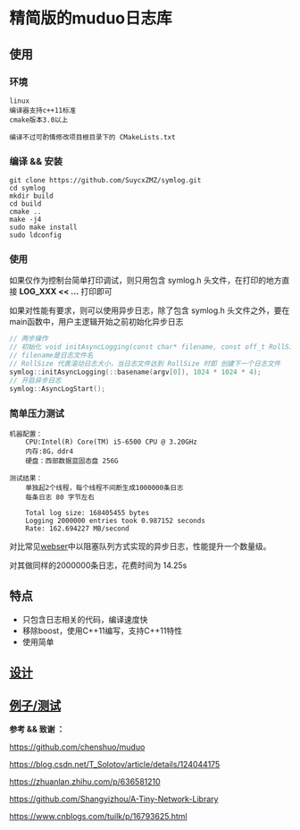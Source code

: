 # 精简版的muduo日志库

## 使用

### 环境
    linux
    编译器支持c++11标准
    cmake版本3.0以上

    编译不过可酌情修改项目根目录下的 CMakeLists.txt

### 编译 && 安装

    git clone https://github.com/SuycxZMZ/symlog.git
    cd symlog
    mkdir build
    cd build
    cmake ..
    make -j4
    sudo make install
    sudo ldconfig

### 使用

如果仅作为控制台简单打印调试，则只用包含 symlog.h 头文件，在打印的地方直接 **LOG_XXX << ...** 打印即可

如果对性能有要求，则可以使用异步日志，除了包含 symlog.h 头文件之外，要在main函数中，用户主逻辑开始之前初始化异步日志

```C++
// 两步操作
// 初始化 void initAsyncLogging(const char* filename, const off_t RollSize)，
// filename是日志文件名
// RollSize 代表滚动日志大小，当日志文件达到 RollSize 时即 创建下一个日志文件
symlog::initAsyncLogging(::basename(argv[0]), 1024 * 1024 * 4);
// 开启异步日志
symlog::AsyncLogStart();
```

### 简单压力测试

    机器配置：
        CPU:Intel(R) Core(TM) i5-6500 CPU @ 3.20GHz
        内存:8G，ddr4
        硬盘：西部数据蓝固态盘 256G
    
    测试结果：
        单独起2个线程，每个线程不间断生成1000000条日志
        每条日志 80 字节左右
        
        Total log size: 168405455 bytes
        Logging 2000000 entries took 0.987152 seconds
        Rate: 162.694227 MB/second

对比常见[webser](https://github.com/qinguoyi/TinyWebServer)中以阻塞队列方式实现的异步日志，性能提升一个数量级。

对其做同样的2000000条日志，花费时间为 14.25s

## 特点

- 只包含日志相关的代码，编译速度快
- 移除boost，使用C++11编写，支持C++11特性
- 使用简单


## [设计](https://github.com/SuycxZMZ/tiny-muduo)

## [例子/测试](test/asynclogtest.cc)

**参考 && 致谢 ：**

https://github.com/chenshuo/muduo

https://blog.csdn.net/T_Solotov/article/details/124044175

https://zhuanlan.zhihu.com/p/636581210

https://github.com/Shangyizhou/A-Tiny-Network-Library

https://www.cnblogs.com/tuilk/p/16793625.html
